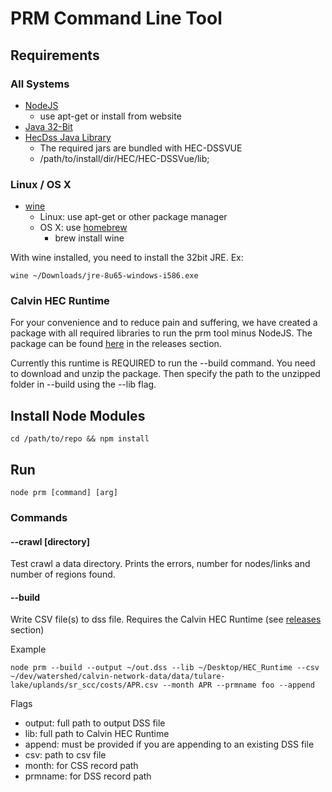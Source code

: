 # PRM Command Line Tool

## Requirements

### All Systems
- [NodeJS](http://nodejs.org)
  - use apt-get or install from website
- [Java 32-Bit](http://java.com/en/download/manual.jsp)
- [HecDss Java Library](http://www.hec.usace.army.mil/software/hec-dssvue/)
  - The required jars are bundled with HEC-DSSVUE
  - /path/to/install/dir/HEC/HEC-DSSVue/lib;

### Linux / OS X
- [wine](https://www.winehq.org/)
  - Linux: use apt-get or other package manager
  - OS X: use [homebrew](http://brew.sh/)
    - brew install wine

With wine installed, you need to install the 32bit JRE. Ex:
```
wine ~/Downloads/jre-8u65-windows-i586.exe
```

### Calvin HEC Runtime
For your convenience and to reduce pain and suffering, we have created a
package with all required libraries to run the prm tool minus NodeJS.
The package can be found [here](https://github.com/ucd-cws/calvin-network-data/releases) in the releases section.

Currently this runtime is REQUIRED to run the --build command.  You need to
download and unzip the package.  Then specify the path to the unzipped folder in --build using the --lib flag.

## Install Node Modules
```
cd /path/to/repo && npm install
```

## Run

```
node prm [command] [arg]
```

### Commands

#### --crawl [directory]
Test crawl a data directory.  Prints the errors, number for nodes/links and number of regions found.

#### --build
Write CSV file(s) to dss file.  Requires the Calvin HEC Runtime (see [releases](https://github.com/ucd-cws/calvin-network-data/releases) section)

Example
```
node prm --build --output ~/out.dss --lib ~/Desktop/HEC_Runtime --csv ~/dev/watershed/calvin-network-data/data/tulare-lake/uplands/sr_scc/costs/APR.csv --month APR --prmname foo --append
 ```

Flags
 - output: full path to output DSS file
 - lib: full path to Calvin HEC Runtime
 - append: must be provided if you are appending to an existing DSS file
 - csv: path to csv file
 - month: for CSS record path
 - prmname: for DSS record path
